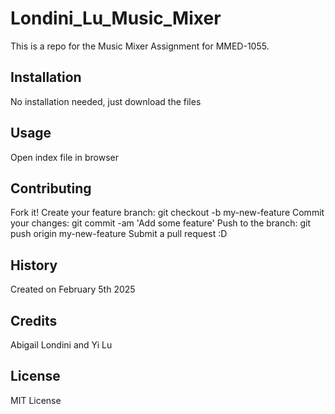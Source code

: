 # Londini_Lu_Music_Mixer
This is a repo for the Music Mixer Assignment for MMED-1055.

## Installation
No installation needed, just download the files

## Usage
Open index file in browser

## Contributing
Fork it!
Create your feature branch: git checkout -b my-new-feature
Commit your changes: git commit -am 'Add some feature'
Push to the branch: git push origin my-new-feature
Submit a pull request :D

## History
Created on February 5th 2025

## Credits
Abigail Londini and Yi Lu

## License
MIT License
